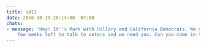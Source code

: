 ```yaml
---
title: id11
date: 2016-10-19 20:14:00 -07:00
chats:
- message: 'Hey! It''s Mark with Hillary and California Democrats. We only have a
    few weeks left to talk to voters and we need you. Can you come in to volunteer? '
---
```



